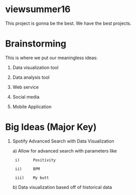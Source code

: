 # viewsummer16
This project is gonna be the best. We have the best projects.
# Brainstorming
This is where we put our meaningless ideas:

1. Data visualization tool

2. Data analysis tool

3. Web service

4. Social media

5. Mobile Application



# Big Ideas (Major Key)
1. Spotify Advanced Search with Data Visualization

	a) Allow for advanced search with parameters like

		i) 		Positivity

		ii)		BPM

		iii)	My butt

	b) Data visualization based off of historical data





